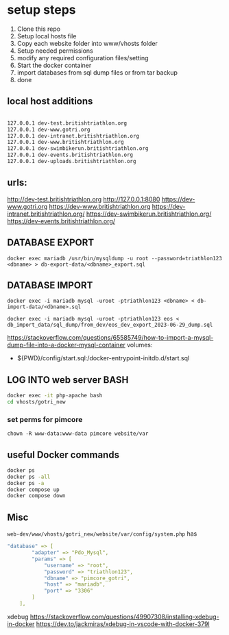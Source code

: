 
# setup steps

1. Clone this repo
2. Setup local hosts file
3. Copy each website folder into www/vhosts folder
4. Setup needed permissions
5. modify any required configuration files/setting
6. Start the docker container
7. import databases from sql dump files or from tar backup
8. done

## local host additions

```BASH

127.0.0.1 dev-test.britishtriathlon.org
127.0.0.1 dev-www.gotri.org
127.0.0.1 dev-intranet.britishtriathlon.org
127.0.0.1 dev-www.britishtriathlon.org
127.0.0.1 dev-swimbikerun.britishtriathlon.org
127.0.0.1 dev-events.britishtriathlon.org
127.0.0.1 dev-uploads.britishtriathlon.org
```
## urls:

http://dev-test.britishtriathlon.org
http://127.0.0.1:8080
https://dev-www.gotri.org
https://dev-www.britishtriathlon.org
https://dev-intranet.britishtriathlon.org/
https://dev-swimbikerun.britishtriathlon.org/
https://dev-events.britishtriathlon.org/


## DATABASE EXPORT

`docker exec mariadb /usr/bin/mysqldump -u root --password=triathlon123 <dbname> > db-export-data/<dbname>_export.sql`

## DATABASE IMPORT

`docker exec -i mariadb mysql -uroot -ptriathlon123 <dbname> < db-import-data/<dbname>.sql`

`docker exec -i mariadb mysql -uroot -ptriathlon123 eos < db_import_data/sql_dump/from_dev/eos_dev_export_2023-06-29_dump.sql`

<https://stackoverflow.com/questions/65585749/how-to-import-a-mysql-dump-file-into-a-docker-mysql-container>
volumes:

- ${PWD}/config/start.sql:/docker-entrypoint-initdb.d/start.sql

## LOG INTO web server BASH

```BASH
docker exec -it php-apache bash
cd vhosts/gotri_new
```

### set perms for pimcore

`chown -R www-data:www-data pimcore website/var`

## useful Docker commands

```BASH
docker ps
docker ps -all
docker ps -a
docker compose up
docker compose down
```

## Misc

`web-dev/www/vhosts/gotri_new/website/var/config/system.php`
has

```YAML
"database" => [
        "adapter" => "Pdo_Mysql",
        "params" => [
            "username" => "root",
            "password" => "triathlon123",
            "dbname" => "pimcore_gotri",
            "host" => "mariadb",
            "port" => "3306"
        ]
    ],
```

xdebug
<https://stackoverflow.com/questions/49907308/installing-xdebug-in-docker>
<https://dev.to/jackmiras/xdebug-in-vscode-with-docker-379l>
